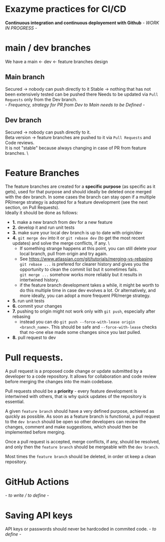 # Exazyme practices for CI/CD
**Continuous integration and continuous deployement with Github**
*- WORK IN PROGRESS -* 

# main / dev branches
We have a main <- dev <- feature branches design

## Main branch
Secured -> nobody can push directly to it 
Stable -> nothing that has not been extensively tested can be pushed there
Needs to be updated via `Pull Requests` only from the Dev branch. \
*- Frequency, strategy for PR from Dev to Main needs to be Defined -*

## Dev branch
Secured -> nobody can push directly to it. \
Beta version -> feature branches are pushed to it via `Pull Requests` and Code reviews. \
It is not "stable" because always changing in case of PR from feature branches. \

# Feature Branches
The feature branches are created for a **specific purpose** (as specific as it gets), used for that purpose and should ideally be deleted once merged with the dev branch. In some cases the branch can stay open if a multiple PR/merge strategy is adopted for a feature development (see the next section, on Pull Requests). \
Ideally it should be done as follows:
- **1.** make a new branch from dev for a new feature
- **2.** develop it and run unit tests
- **3.** make sure your local dev branch is up to date with origin/dev
- **4.** `git merge dev` into it or `git rebase dev` (to get the most recent updates) and solve the merge conflicts, if any. \
    - If something strange happens at this point, you can still delete your local branch, pull from origin and try again.
    - See https://www.atlassian.com/git/tutorials/merging-vs-rebasing \
        `git rebase ...` is prefered for clearer history and gives you the opportunity to clean the commit list but it sometimes fails. \
        `git merge ...` somehow works more reliably but it results in intertwined history.
    -  if the feature branch development takes a while, it might be worth to do this multiple time in case dev evolves a lot. Or alternatively, and more ideally, you can adopt a more frequent PR/merge strategy.
- **5.** run unit tests
- **6.** commit your changes
- **7.** pushing to origin might not work only with `git push`, especially after rebasing 
    - instead you can do `git push --force-with-lease origin <branch_name>`. 
    This should be safe and `--force-with-lease` checks that no-one else made some changes since you last pulled.
- **8.** pull request to dev 

# Pull requests. 

A pull request is a proposed code change or update submitted by a developer to a code repository. It allows for collaboration and code review before merging the changes into the main codebase.

Pull requests should be a **priority** - every feature development is intertwined with others, that is why quick updates of the repository is essential. 

A given `feature branch` should have a very defined purpose, achieved as quickly as possible. As soon as a feature branch is functional, a pull request to the `dev branch` should be open so other developers can review the changes, comment and make suggestions, which should then be implemented before merging. 

Once a pull request is accepted, merge conflicts, if any, should be resolved, and only then the `feature branch` should be mergeable with the `dev branch`. 

Most times the `feature branch` should be deleted, in order ot keep a clean repository.

# GitHub Actions
*- to write / to define -*

# Saving API keys
API keys or passwords should never be hardcoded in commited code.
*- to define -*

